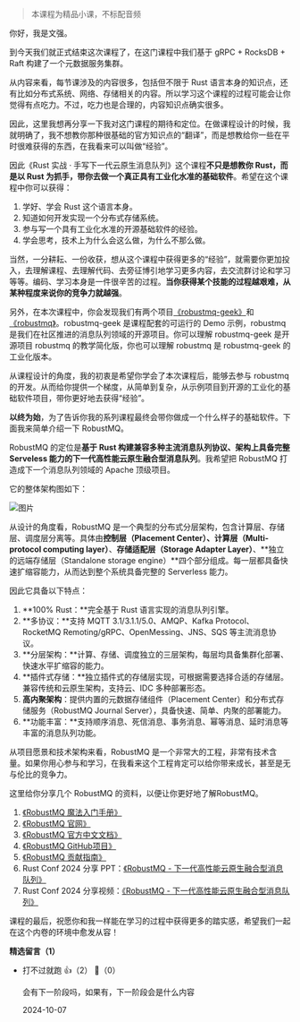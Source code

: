 > 本课程为精品小课，不标配音频

你好，我是文强。

到今天我们就正式结束这次课程了，在这门课程中我们基于 gRPC + RocksDB + Raft 构建了一个元数据服务集群。

从内容来看，每节课涉及的内容很多，包括但不限于 Rust 语言本身的知识点，还有比如分布式系统、网络、存储相关的内容。所以学习这个课程的过程可能会让你觉得有点吃力。不过，吃力也是合理的，内容知识点确实很多。

因此，这里我想再分享一下我对这门课程的期待和定位。在做课程设计的时候，我就明确了，我不想教你那种很基础的官方知识点的“翻译”，而是想教给你一些在平时很难获得的东西，在我看来可以叫做“经验”。

因此《Rust 实战 · 手写下一代云原生消息队列》这个课程**不只是想教你 Rust，而是以 Rust 为抓手，带你去做一个真正具有工业化水准的基础软件**。希望在这个课程中你可以获得：

1. 学好、学会 Rust 这个语言本身。
2. 知道如何开发实现一个分布式存储系统。
3. 参与写一个具有工业化水准的开源基础软件的经验。
4. 学会思考，技术上为什么会这么做，为什么不那么做。

当然，一分耕耘、一份收获，想从这个课程中获得更多的“经验”，就需要你更加投入，去理解课程、去理解代码、去旁征博引地学习更多内容，去交流群讨论和学习等等。编码、学习本身是一件很辛苦的过程。**当你获得某个技能的过程越艰难，从某种程度来说你的竞争力就越强**。

另外，在本次课程中，你会发现我们有两个项目[《robustmq-geek》](https://github.com/robustmq/robustmq-geek)和[《robustmq》](https://github.com/robustmq/robustmq)。robustmq-geek 是课程配套的可运行的 Demo 示例，robustmq 是我们在社区推进的消息队列领域的开源项目。你可以理解 robustmq-geek 是开源项目 robustmq 的教学简化版，你也可以理解 robustmq 是 robustmq-geek 的工业化版本。

从课程设计的角度，我的初衷是希望你学会了本次课程后，能够去参与 robustmq 的开发。从而给你提供一个梯度，从简单到复杂，从示例项目到开源的工业化的基础软件项目，带你更好地去获得“经验”。

**以终为始**，为了告诉你我的系列课程最终会带你做成一个什么样子的基础软件。下面我来简单介绍一下 RobustMQ。

RobustMQ 的定位是**基于 Rust 构建兼容多种主流消息队列协议、架构上具备完整 Serveless 能力的下一代高性能云原生融合型消息队列**。我希望把 RobustMQ 打造成下一个消息队列领域的 Apache 顶级项目。

它的整体架构图如下：

![图片](https://static001.geekbang.org/resource/image/57/9f/57c01790ded499690d6b189e227ca79f.jpg?wh=1920x959)

从设计的角度看，RobustMQ 是一个典型的分布式分层架构，包含计算层、存储层、调度层分离等。具体由**控制层（Placement Center）、计算层（Multi-protocol computing layer）**、**存储适配层（Storage Adapter Layer）**、**独立的远端存储层（Standalone storage engine）**四个部分组成。每一层都具备快速扩缩容能力，从而达到整个系统具备完整的 Serverless 能力。

因此它具备以下特点：

1. **100% Rust：**完全基于 Rust 语言实现的消息队列引擎。
2. **多协议：**支持 MQTT 3.1/3.1.1/5.0、AMQP、Kafka Protocol、RocketMQ Remoting/gRPC、OpenMessing、JNS、SQS 等主流消息协议。
3. **分层架构：**计算、存储、调度独立的三层架构，每层均具备集群化部署、快速水平扩缩容的能力。
4. **插件式存储：**独立插件式的存储层实现，可根据需要选择合适的存储层。兼容传统和云原生架构，支持云、IDC 多种部署形态。
5. **高内聚架构**：提供内置的元数据存储组件（Placement Center）和分布式存储服务（RobustMQ Journal Server），具备快速、简单、内聚的部署能力。
6. **功能丰富：**支持顺序消息、死信消息、事务消息、幂等消息、延时消息等丰富的消息队列功能。

从项目愿景和技术架构来看，RobustMQ 是一个非常大的工程，非常有技术含量。如果你用心参与和学习，在我看来这个工程肯定可以给你带来成长，甚至是无与伦比的竞争力。

这里给你分享几个 RobustMQ 的资料，以便让你更好地了解RobustMQ。

1. [《RobustMQ 魔法入门手册》](https://shimo.im/docs/XKq427g9v0Tj0PAN)
2. [《RobustMQ 官网》](https://shimo.im/docs/XKq427g9v0Tj0PAN)
3. [《RobustMQ 官方中文文档》](http://www.robustmq.com/docs/robustmq-tutorial-cn/%e7%ae%80%e4%bb%8b/%e4%bb%80%e4%b9%88%e6%98%af-robustmq/)
4. [《RobustMQ GitHub项目》](https://github.com/robustmq/robustmq)
5. [《RobustMQ 贡献指南》](http://www.robustmq.com/docs/robustmq-tutorial-cn/%e8%b4%a1%e7%8c%ae%e6%8c%87%e5%8d%97/)
6. Rust Conf 2024 分享 PPT：[《RobustMQ - 下一代高性能云原生融合型消息队列》](https://docs.qq.com/slide/DSFB6cE5YVFBPSFNQ)
7. Rust Conf 2024 分享视频：[《RobustMQ - 下一代高性能云原生融合型消息队列》](https://www.bilibili.com/video/BV1k6s9ekE7y/?buvid=Y54FDC5856E8CE764D72949462F97483D10B&is_story_h5=false&mid=E6idHZn0BQhvs%2FT6w%2BxLAQ%3D%3D&p=1&plat_id=114&share_from=ugc&share_medium=iphone&share_plat=ios&share_session_id=318CDEF2-846B-4147-8F9D-9BFD05C13843&share_source=WEIXIN&share_tag=s_i&timestamp=1727536729&unique_k=kU2WAQX&up_id=25566598)

课程的最后，祝愿你和我一样能在学习的过程中获得更多的踏实感，希望我们一起在这个内卷的环境中愈发从容！
<div><strong>精选留言（1）</strong></div><ul>
<li><span>打不过就跑</span> 👍（2） 💬（0）<p>会有下一阶段吗，如果有，下一阶段会是什么内容</p>2024-10-07</li><br/>
</ul>